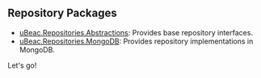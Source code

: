 ## Repository Packages

- [uBeac.Repositories.Abstractions](uBeac.Core.Repositories.Abstractions): Provides base repository interfaces.
- [uBeac.Repositories.MongoDB](uBeac.Core.Repositories.MongoDB): Provides repository implementations in MongoDB.

Let's go!
